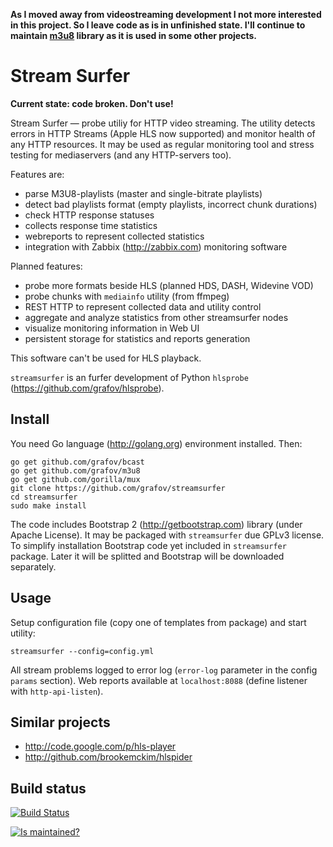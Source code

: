 **As I moved away from videostreaming development I not more interested in this project. So I leave code as is in unfinished state. I'll continue to maintain [m3u8](https://github.com/grafov/m3u8) library as it is used in some other projects.**

Stream Surfer
=============

**Current state: code broken. Don't use!**

Stream Surfer — probe utiliy for HTTP video streaming. The utility detects errors in
HTTP Streams (Apple HLS now supported) and monitor health of any HTTP resources. It may
be used as regular monitoring tool and stress testing for mediaservers (and any
HTTP-servers too).

Features are:

 * parse M3U8-playlists (master and single-bitrate playlists)
 * detect bad playlists format (empty playlists, incorrect chunk durations)
 * check HTTP response statuses
 * collects response time statistics
 * webreports to represent collected statistics
 * integration with Zabbix (http://zabbix.com) monitoring software

Planned features:

 * probe more formats beside HLS (planned HDS, DASH, Widevine VOD)
 * probe chunks with `mediainfo` utility (from ffmpeg)
 * REST HTTP to represent collected data and utility control
 * aggregate and analyze statistics from other streamsurfer nodes
 * visualize monitoring information in Web UI
 * persistent storage for statistics and reports generation

This software can't be used for HLS playback.

`streamsurfer` is an furfer development of Python `hlsprobe` (https://github.com/grafov/hlsprobe).

Install
-------

You need Go language (http://golang.org) environment installed.
Then:

	go get github.com/grafov/bcast
	go get github.com/grafov/m3u8
	go get github.com/gorilla/mux
	git clone https://github.com/grafov/streamsurfer
	cd streamsurfer
	sudo make install

The code includes Bootstrap 2 (http://getbootstrap.com) library (under Apache License).
It may be packaged with `streamsurfer` due GPLv3 license.
To simplify installation Bootstrap code yet included in `streamsurfer` package.
Later it will be splitted and Bootstrap will be downloaded separately.

Usage
-----

Setup configuration file (copy one of templates from package) and start utility:

    streamsurfer --config=config.yml

All stream problems logged to error log (`error-log` parameter in the config `params` section).
Web reports available at `localhost:8088` (define listener with `http-api-listen`).

Similar projects
----------------

 * http://code.google.com/p/hls-player
 * http://github.com/brookemckim/hlspider

Build status
------------

[![Build Status](https://travis-ci.org/grafov/hlsprobe2.png?branch=master)](https://travis-ci.org/grafov/hlsprobe2)

[![Is maintained?](http://stillmaintained.com/grafov/hlsprobe2.png)](http://stillmaintained.com/grafov/hlsprobe2)
